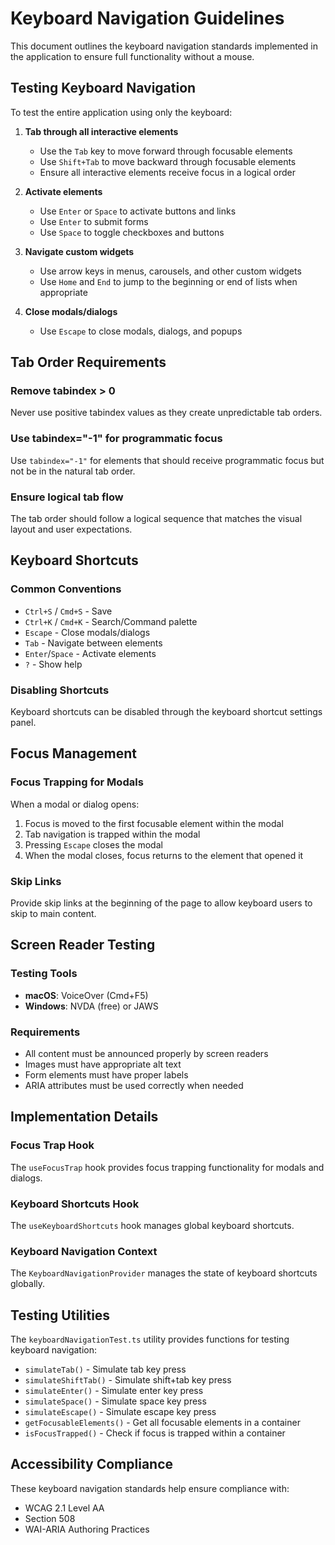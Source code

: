 # Keyboard Navigation Guidelines

This document outlines the keyboard navigation standards implemented in the application to ensure full functionality without a mouse.

## Testing Keyboard Navigation

To test the entire application using only the keyboard:

1. **Tab through all interactive elements**
   - Use the `Tab` key to move forward through focusable elements
   - Use `Shift+Tab` to move backward through focusable elements
   - Ensure all interactive elements receive focus in a logical order

2. **Activate elements**
   - Use `Enter` or `Space` to activate buttons and links
   - Use `Enter` to submit forms
   - Use `Space` to toggle checkboxes and buttons

3. **Navigate custom widgets**
   - Use arrow keys in menus, carousels, and other custom widgets
   - Use `Home` and `End` to jump to the beginning or end of lists when appropriate

4. **Close modals/dialogs**
   - Use `Escape` to close modals, dialogs, and popups

## Tab Order Requirements

### Remove tabindex > 0
Never use positive tabindex values as they create unpredictable tab orders.

### Use tabindex="-1" for programmatic focus
Use `tabindex="-1"` for elements that should receive programmatic focus but not be in the natural tab order.

### Ensure logical tab flow
The tab order should follow a logical sequence that matches the visual layout and user expectations.

## Keyboard Shortcuts

### Common Conventions
- `Ctrl+S` / `Cmd+S` - Save
- `Ctrl+K` / `Cmd+K` - Search/Command palette
- `Escape` - Close modals/dialogs
- `Tab` - Navigate between elements
- `Enter`/`Space` - Activate elements
- `?` - Show help

### Disabling Shortcuts
Keyboard shortcuts can be disabled through the keyboard shortcut settings panel.

## Focus Management

### Focus Trapping for Modals
When a modal or dialog opens:
1. Focus is moved to the first focusable element within the modal
2. Tab navigation is trapped within the modal
3. Pressing `Escape` closes the modal
4. When the modal closes, focus returns to the element that opened it

### Skip Links
Provide skip links at the beginning of the page to allow keyboard users to skip to main content.

## Screen Reader Testing

### Testing Tools
- **macOS**: VoiceOver (Cmd+F5)
- **Windows**: NVDA (free) or JAWS

### Requirements
- All content must be announced properly by screen readers
- Images must have appropriate alt text
- Form elements must have proper labels
- ARIA attributes must be used correctly when needed

## Implementation Details

### Focus Trap Hook
The `useFocusTrap` hook provides focus trapping functionality for modals and dialogs.

### Keyboard Shortcuts Hook
The `useKeyboardShortcuts` hook manages global keyboard shortcuts.

### Keyboard Navigation Context
The `KeyboardNavigationProvider` manages the state of keyboard shortcuts globally.

## Testing Utilities

The `keyboardNavigationTest.ts` utility provides functions for testing keyboard navigation:
- `simulateTab()` - Simulate tab key press
- `simulateShiftTab()` - Simulate shift+tab key press
- `simulateEnter()` - Simulate enter key press
- `simulateSpace()` - Simulate space key press
- `simulateEscape()` - Simulate escape key press
- `getFocusableElements()` - Get all focusable elements in a container
- `isFocusTrapped()` - Check if focus is trapped within a container

## Accessibility Compliance

These keyboard navigation standards help ensure compliance with:
- WCAG 2.1 Level AA
- Section 508
- WAI-ARIA Authoring Practices